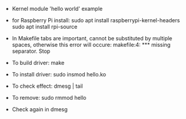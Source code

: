 * Kernel module 'hello world' example

- for Raspberry Pi install:
sudo apt install raspberrypi-kernel-headers 
sudo apt install rpi-source

- In Makefile tabs are important, cannot be substituted by multiple spaces,
otherwise this error will occure: makefile:4: *** missing separator. Stop

- To build driver: make

- To install driver: sudo insmod hello.ko

- To check effect: dmesg | tail

- To remove: sudo rmmod hello

- Check again in dmesg
